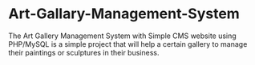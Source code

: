 # Art-Gallary-Management-System
The Art Gallery Management System with Simple CMS website using PHP/MySQL is a 
simple project that will help a certain gallery to manage their paintings or sculptures in 
their business.
